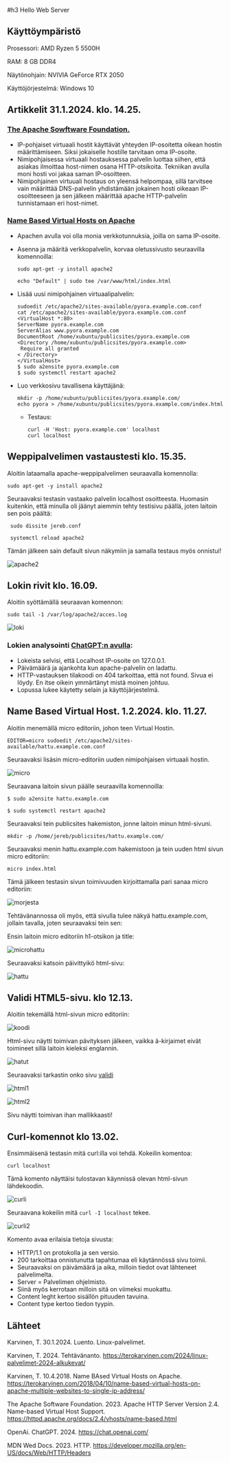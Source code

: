 #h3 Hello Web Server

## Käyttöympäristö

Prosessori: AMD Ryzen 5 5500H

RAM: 8 GB DDR4

Näytönohjain: NVIVIA GeForce RTX 2050

Käyttöjörjestelmä: Windows 10

## Artikkelit 31.1.2024. klo. 14.25.

### [The Apache Sowftware Foundation.](https://httpd.apache.org/docs/2.4/vhosts/name-based.html) 

- IP-pohjaiset virtuaali hostit käyttävät yhteyden IP-osoitetta oikean hostin määrittämiseen. Siksi jokaiselle hostille tarvitaan oma IP-osoite.
- Nimipohjaisessa virtuaali hostauksessa palvelin luottaa siihen, että asiakas ilmoittaa host-nimen osana HTTP-otsikoita. Tekniikan avulla moni hosti voi jakaa saman IP-osoitteen.
- Nimipohjainen virtuuali hostaus on yleensä helpompaa, sillä tarvitsee vain määrittää DNS-palvelin yhdistämään jokainen hosti oikeaan IP-osoitteeseen ja sen jälkeen määrittää apache HTTP-palvelin tunnistamaan eri host-nimet. 

### [Name Based Virtual Hosts on Apache](https://terokarvinen.com/2018/04/10/name-based-virtual-hosts-on-apache-multiple-websites-to-single-ip-address/) 

- Apachen avulla voi olla monia verkkotunnuksia, joilla on sama IP-osoite.
- Asenna ja määritä verkkopalvelin, korvaa oletussivusto seuraavilla komennoilla:

      sudo apt-get -y install apache2
  
      echo "Default" | sudo tee /var/www/html/index.html

- Lisää uusi nimipohjainen virtuaalipalvelin:

      sudoedit /etc/apache2/sites-available/pyora.example.com.conf 
      cat /etc/apache2/sites-available/pyora.example.com.conf
      <VirtualHost *:80>
      ServerName pyora.example.com
      ServerAlias www.pyora.example.com
      DocumentRoot /home/xubuntu/publicsites/pyora.example.com
      <Directory /home/xubuntu/publicsites/pyora.example.com>
       Require all granted
      < /Directory>
      </VirtualHost>
      $ sudo a2ensite pyora.example.com
      $ sudo systemctl restart apache2

- Luo verkkosivu tavallisena käyttäjänä:

      mkdir -p /home/xubuntu/publicsites/pyora.example.com/
      echo pyora > /home/xubuntu/publicsites/pyora.example.com/index.html

  - Testaus:

        curl -H 'Host: pyora.example.com' localhost
        curl localhost

## Weppipalvelimen vastaustesti klo. 15.35.

Aloitin lataamalla apache-weppipalvelimen seuraavalla komennolla:

    sudo apt-get -y install apache2

Seuraavaksi testasin vastaako palvelin localhost osoitteesta. Huomasin kuitenkin, että minulla oli jäänyt aiemmin tehty testisivu päällä, joten laitoin sen pois päältä: 

     sudo dissite jereb.conf

     systemctl reload apache2

Tämän jälkeen sain default sivun näkymiin ja samalla testaus myös onnistui!

![apache2](Photos/apache2.png) 

## Lokin rivit klo. 16.09.

Aloitin syöttämällä seuraavan komennon: 

    sudo tail -1 /var/log/apache2/acces.log

![loki](Photos/lokitiedot.png) 

### Lokien analysointi [ChatGPT:n avulla](https://chat.openai.com/):
- Lokeista selvisi, että Localhost IP-osoite on 127.0.0.1.
- Päivämäärä ja ajankohta kun apache-palvelin on ladattu.
- HTTP-vastauksen tilakoodi on 404 tarkoittaa, että not found. Sivua ei löydy. En itse oikein ymmärtänyt mistä moinen johtuu.
- Lopussa lukee käytetty selain ja käyttöjärjestelmä.


## Name Based Virtual Host. 1.2.2024. klo. 11.27.

Aloitin menemällä micro editoriin, johon teen Virtual Hostin.

    EDITOR=micro sudoedit /etc/apache2/sites-available/hattu.example.com.conf

Seuraavaksi lisäsin micro-editoriin uuden nimipohjaisen virtuaali hostin.

![micro](Photos/microeditori.png) 

Seuraavana laitoin sivun päälle seuraavilla komennoilla:

    $ sudo a2ensite hattu.example.com
    
    $ sudo systemctl restart apache2

Seuraavaksi tein publicsites hakemiston, jonne laitoin minun html-sivuni.

    mkdir -p /home/jereb/publicsites/hattu.example.com/

Seuraavaksi menin hattu.example.com hakemistoon ja tein uuden html sivun micro editoriin:

    micro index.html

Tämä jälkeen testasin sivun toimivuuden kirjoittamalla pari sanaa micro editoriin:

![morjesta](Photos/morjesta.png) 

Tehtävänannossa oli myös, että sivulla tulee näkyä hattu.example.com, jollain tavalla, joten seuraavaksi tein sen:

Ensin laitoin micro editoriin h1-otsikon ja title:

![microhattu](Photos/microhattu.png)

Seuraavaksi katsoin päivittyikö html-sivu:

![hattu](Photos/hattusivu.png)

## Validi HTML5-sivu. klo 12.13.

Aloitin tekemällä html-sivun micro editoriin:

![koodi](Photos/koodihtml.png)

Html-sivu näytti toimivan pävityksen jälkeen, vaikka ä-kirjaimet eivät toimineet sillä laitoin kieleksi englannin.

![hatut](Photos/hasuthatut.png)

Seuraavaksi tarkastin onko sivu [validi](https://validator.w3.org/) 

![html1](Photos/html51.png)

![html2](Photos/html52.png)

Sivu näytti toimivan ihan mallikkaasti!

## Curl-komennot klo 13.02.

Ensimmäisenä testasin mitä curl:illa voi tehdä. Kokeilin komentoa:

    curl localhost

Tämä komento näyttäisi tulostavan käynnissä olevan html-sivun lähdekoodin. 

![curli](Photos/curli.png) 

Seuraavana kokeilin mitä `curl -I localhost` tekee.

![curli2](Photos/curli2.png)

Komento avaa erilaisia tietoja sivusta:

- HTTP/1.1 on protokolla ja sen versio.
- 200 tarkoittaa onnistunutta tapahtumaa eli käytännössä sivu toimii.
- Seuraavaksi on päivämäärä ja aika, milloin tiedot ovat lähteneet palvelimelta.
- Server = Palvelimen ohjelmisto.
- Siinä myös kerrotaan milloin sitä on viimeksi muokattu.
- Content leght kertoo sisällön pituuden tavuina.
- Content type kertoo tiedon tyypin.


## Lähteet

Karvinen, T. 30.1.2024. Luento. Linux-palvelimet. 

Karvinen, T. 2024. Tehtävänanto. https://terokarvinen.com/2024/linux-palvelimet-2024-alkukevat/

Karvinen, T. 10.4.2018. Name BAsed Virtual Hosts on Apache. https://terokarvinen.com/2018/04/10/name-based-virtual-hosts-on-apache-multiple-websites-to-single-ip-address/

The Apache Software Foundation. 2023. Apache HTTP Server Version 2.4. Name-based Virtual Host Support. https://httpd.apache.org/docs/2.4/vhosts/name-based.html

OpenAi. ChatGPT. 2024. https://chat.openai.com/ 

MDN Wed Docs. 2023. HTTP. https://developer.mozilla.org/en-US/docs/Web/HTTP/Headers 



    



